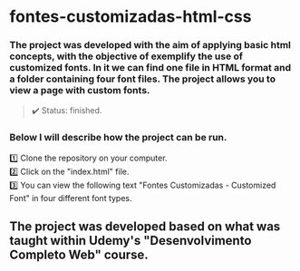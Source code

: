 <h1> fontes-customizadas-html-css </h1>

### The project was developed with the aim of applying basic html concepts, with the objective of exemplify the use of customized fonts. In it we can find one file in HTML format and a folder containing four font files. The project allows you to view a page with custom fonts.

>✔️ Status: finished.

### Below I will describe how the project can be run.

  1️⃣ Clone the repository on your computer.<br>
  2️⃣ Click on the "index.html" file.<br>
  3️⃣ You can view the following text "Fontes Customizadas - Customized Font" in four different font types.<br>


## The project was developed based on what was taught within Udemy's "Desenvolvimento Completo Web" course.
